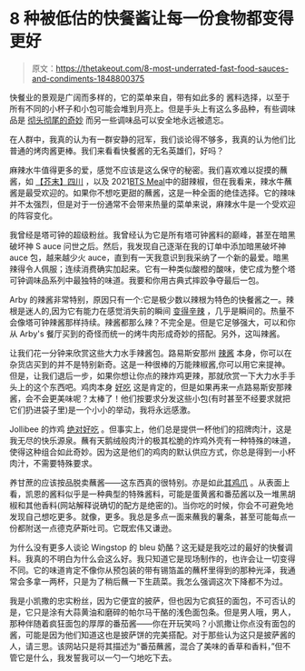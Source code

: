 # 8 种被低估的快餐酱让每一份食物都变得更好

> 原文：<https://thetakeout.com/8-most-underrated-fast-food-sauces-and-condiments-1848800375>

快餐业的景观是广阔而多样的，它的菜单来自，带有如此多的 酱料选择，以至于所有不同的小杯子和小包可能会堆到月亮上。但是手头上有这么多品种，有些调味品是 [彻头彻尾的奇妙](https://thetakeout.com/the-a-v-club-s-exhaustive-guide-to-fast-food-sauces-1798288551) 而另一些调味品可以安全地永远被遗忘。

在人群中，我真的认为有一群安静的冠军，我们谈论得不够多，我真的认为他们比普通的烤肉酱更棒。我们来看看快餐酱的无名英雄们，好吗？

麻辣水牛值得更多的爱，感觉不应该是这么保守的秘密。我们喜欢难以捉摸的蘸酱，如 [【芥末】](https://thetakeout.com/is-mcdonalds-hot-mustard-sauce-discontinued-1847903538)[四川](https://thetakeout.com/mcdonalds-szechuan-sauce-is-america-encapsulated-in-nug-1823341465) ，以及 2021[BTS Meal](https://thetakeout.com/review-mcdonalds-new-bts-meal-collaboration-1846974860)中的甜辣椒，但在我看来，辣水牛蘸酱是最受欢迎的。如果你不想吃更甜的蘸酱，这是一种全面的绝佳选择。它的辣味并不太强烈，但是对于一份通常不会带来热量的菜单来说，麻辣水牛是一个受欢迎的阵容变化。

我曾经是塔可钟的超级粉丝。我曾经认为它是所有塔可钟酱料的巅峰，甚至在暗黑破坏神 S auce 问世之后。然后，我发现自己逐渐在我的订单中添加暗黑破坏神 auce 包，越来越少火 auce，直到有一天我意识到我采纳了一个新的最爱。暗黑辣得令人佩服；连续消费确实加起来。它有一种类似酸橙的酸味，使它成为整个塔可钟调味品系列中最独特的味道。我要和你用古典式摔跤争夺最后一包。

Arby 的辣酱非常特别，原因只有一个:它是极少数以辣根为特色的快餐酱之一。辣根是迷人的,因为它有能力在感觉消失前的瞬间 [变得辛辣](https://thetakeout.com/what-makes-horseradish-spicy-1846520153) ，几乎是瞬间的。热量不会像塔可钟辣酱那样持续。辣酱都那么辣？不完全是。但是它足够强大，可以和你从 Arby's 餐厅买到的奇怪而统一的烤牛肉形成奇妙的搭配。另外，这叫辣酱。

让我们花一分钟来欣赏这些大力水手辣酱包。路易斯安那州 [辣酱](https://thetakeout.com/these-hot-sauce-connoisseurs-are-more-than-willing-to-s-1848422324) 本身，你可以在杂货店买到的并不是特别新奇。这是一种很棒的万能辣椒酱,你可以用它来提神。但是，让我们退后一步，如果你想让你点的辣炸鸡更辣，那就欣赏一下大力水手手头上的这个东西吧。鸡肉本身 [好吃](https://thetakeout.com/review-popeyes-chicken-sandwich-chick-fil-a-1837353035) 这是肯定的，但是如果再来一点路易斯安那辣酱，会不会更美味呢？太棒了！他们按要求分发这些小包(有时甚至不经要求就把它们扔进袋子里)是一个小小的举动，我将永远感激。

Jollibee 的炸鸡 [绝对好吃](https://thetakeout.com/popeyes-vs-jollibee-spicy-fried-chicken-review-1848197122) 。但事实上，他们总是提供一杯他们的招牌肉汁，这是我无尽的快乐源泉。蘸有天鹅绒般肉汁的极其松脆的炸鸡外壳有一种特殊的味道，使得这种组合如此奇妙。因为这是他们的鸡肉的默认供应方式，你总是得到一小杯肉汁，不需要特殊要求。

养甘蔗的应该按品脱卖蘸酱——这东西真的很特别。亦是如此[其鸡爪](https://thetakeout.com/raising-canes-serves-a-more-than-able-chicken-finger-1823315776) 。从表面上看，凯恩的酱料似乎是一种典型的特殊酱料，可能是蛋黄酱和番茄酱以及一堆黑胡椒和其他香料(网站解释说确切的配方是绝密的)。当你吃的时候，你会不可避免地发现自己想吃更多。就像，更多。我总是多点一面来蘸我的薯条，甚至可能每点一份都附送一点德克萨斯吐司。它既宏伟又谦逊。

为什么没有更多人谈论 Wingstop 的 bleu 奶酪？这无疑是我吃过的最好的快餐调料。我真的不明白为什么会这么好。我只知道它是现场制作的，也许会让一切变得不同。它的味道肯定不像你从预包装的带有锡箔盖的蘸杯里得到的那种光泽，我通常会多拿一两杯，只是为了稍后蘸一下生蔬菜。我怎么强调这次下降都不为过。

我是小凯撒的忠实粉丝，因为它便宜的披萨，但也因为它疯狂的面包，不可否认的是，它只是涂有大蒜黄油和磨碎的帕尔马干酪的浅色面包条。但是男人哦，男人，那种伴随着疯狂面包的厚厚的番茄酱——你在开玩笑吗？小凯撒让你点没有面包的酱，可能是因为他们知道这也是披萨饼的完美搭配。对于那些认为这只是披萨酱的人，请三思。该网站只是将其描述为“番茄蘸酱，混合了美味的香草和香料，”但不管它是什么，我发誓我可以一勺一勺地吃下去。